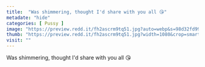 ```yaml
---
title:  "Was shimmering, thought I'd share with you all 😘"
metadate: "hide"
categories: [ Pussy ]
image: "https://preview.redd.it/fh2ascrm9tq51.jpg?auto=webp&s=98d32fd9952576dc66913c5f739bde1199b71f4c"
thumb: "https://preview.redd.it/fh2ascrm9tq51.jpg?width=1080&crop=smart&auto=webp&s=38a11bb4a36de3eb93e3dc90b43613d2f8ec46eb"
visit: ""
---
```

Was shimmering, thought I'd share with you all 😘
